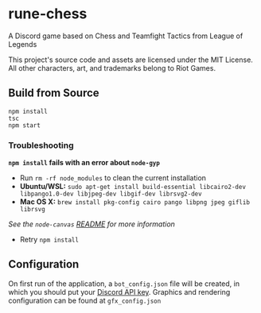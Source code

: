 # rune-chess

A Discord game based on Chess and Teamfight Tactics from League of Legends

This project's source code and assets are licensed under the MIT License. All other characters, art, and trademarks belong to Riot Games.

## Build from Source

```
npm install
tsc
npm start
```

### Troubleshooting

**`npm install` fails with an error about `node-gyp`**
- Run `rm -rf node_modules` to clean the current installation
- **Ubuntu/WSL:** `sudo apt-get install build-essential libcairo2-dev libpango1.0-dev libjpeg-dev libgif-dev librsvg2-dev`
- **Mac OS X:** `brew install pkg-config cairo pango libpng jpeg giflib librsvg`

*See the `node-canvas` [README](https://www.npmjs.com/package/canvas) for more information*
- Retry `npm install`

## Configuration

On first run of the application, a `bot_config.json` file will be created, in which you should put your [Discord API key](https://discord.com/developers/docs/intro). Graphics and rendering configuration can be found at `gfx_config.json`
